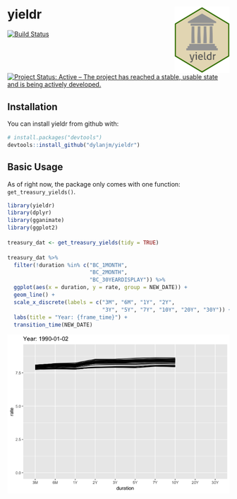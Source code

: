 
<!-- README.md is generated from README.Rmd. Please edit that file -->

# yieldr <img src="man/figures/hex_sticker.png" align="right" height="150" width="125"/>

[![Build
Status](https://travis-ci.com/dylanjm/yieldr.svg?branch=master)](https://travis-ci.com/dylanjm/yieldr)
<!-- ![Current CRAN Version](https://www.r-pkg.org/badges/version/bjscrapeR) -->
[![Project Status: Active – The project has reached a stable, usable
state and is being actively
developed.](http://www.repostatus.org/badges/latest/active.svg)](http://www.repostatus.org/#active)
<!-- ![Total Downloads](http://cranlogs.r-pkg.org/badges/grand-total/bjscrapeR) -->

## Installation

You can install yieldr from github with:

``` r
# install.packages("devtools")
devtools::install_github("dylanjm/yieldr")
```

## Basic Usage

As of right now, the package only comes with one function:
`get_treasury_yields()`.

``` r
library(yieldr)
library(dplyr)
library(gganimate)
library(ggplot2)

treasury_dat <- get_treasury_yields(tidy = TRUE)

treasury_dat %>% 
  filter(!duration %in% c("BC_1MONTH", 
                          "BC_2MONTH", 
                          "BC_30YEARDISPLAY")) %>% 
  ggplot(aes(x = duration, y = rate, group = NEW_DATE)) + 
  geom_line() + 
  scale_x_discrete(labels = c("3M", "6M", "1Y", "2Y",
                              "3Y", "5Y", "7Y", "10Y", "20Y", "30Y")) + 
  labs(title = "Year: {frame_time}") +                             
  transition_time(NEW_DATE) 
```

<img src="man/figures/README-example-1.gif"/>
